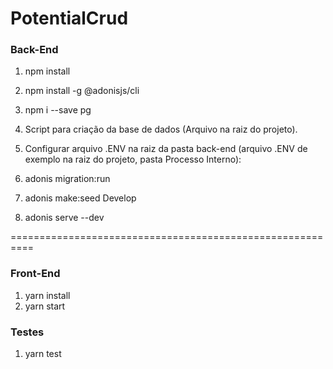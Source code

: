 # PotentialCrud

### Back-End
1. npm install

2. npm install -g @adonisjs/cli

3. npm i --save pg

4. Script para criação da base de dados (Arquivo na raiz do projeto).

5. Configurar arquivo .ENV na raiz da pasta back-end (arquivo .ENV de exemplo na raiz do projeto, pasta Processo Interno): 

6. adonis migration:run

7. adonis make:seed Develop

8. adonis serve --dev

==========================================================

### Front-End 
1. yarn install
2. yarn start

### Testes
1. yarn test
